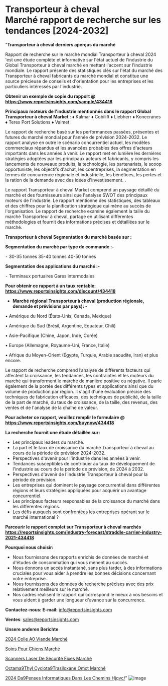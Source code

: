 # Transporteur à cheval Marché rapport de recherche sur les tendances [2024-2032]

"<strong>Transporteur à cheval derniers aperçus du marché</strong>

Rapport de recherche sur le marché mondial Transporteur à cheval 2024 'est une étude complète et informative sur l'état actuel de l'industrie du Global Transporteur à cheval marché en mettant l'accent sur l'industrie mondiale. Le rapport présente des statistiques clés sur l'état du marché des Transporteur à cheval fabricants du marché mondial et constitue une source précieuse de conseils et d'orientation pour les entreprises et les particuliers intéressés par l'industrie.

<strong>Obtenir un exemple de copie du rapport @ <a href=https://www.reportsinsights.com/sample/434418>https://www.reportsinsights.com/sample/434418</a></strong>

<strong>Principaux moteurs de l'industrie mentionnés dans le rapport Global Transporteur à cheval Market</strong> :
♦ Kalmar
♦ Cobilift
♦ Liebherr
♦ Konecranes
♦ Terex Port Solutions
♦ Valmet

Le rapport de recherche basé sur les performances passées, présentes et futures du marché mondial pour l'année de prévision 2024-2032. Le rapport analyse en outre le scénario concurrentiel actuel, les modèles commerciaux répandus et les avancées probables des offres d'acteurs importants dans les années à venir. Le rapport met en lumière les dernières stratégies adoptées par les principaux acteurs et fabricants, y compris les lancements de nouveaux produits, la technologie, les partenariats, le scoop opportuniste, les objectifs d'achat, les coentreprises, la segmentation en termes de concurrence régionale et industrielle, les bénéfices, les pertes et la ration de la demande avec des idées d'investissement. .

Le rapport Transporteur à cheval Market comprend un paysage détaillé du marché et des fournisseurs ainsi que l'analyse SWOT des principaux moteurs de l'industrie. Le rapport mentionne des statistiques, des tableaux et des chiffres pour la planification stratégique qui mène au succès de l'organisation. Le rapport de recherche examine également la taille du marché Transporteur à cheval, partage en utilisant différentes méthodologies et fournit des informations précises et détaillées sur le marché.

<strong>Transporteur à cheval Segmentation du marché basée sur :</strong>

<strong>Segmentation du marché par type de commande :-</strong>

⁃ 30-35 tonnes
35-40 tonnes
40-50 tonnes

<strong>Segmentation des applications du marché :-</strong>

⁃ Terminaux portuaires
Gares intermodales

<strong>Pour obtenir ce rapport à un taux rentable: <a href=https://www.reportsinsights.com/discount/434418>https://www.reportsinsights.com/discount/434418</a></strong>
<ul>
  <li><strong>Marché régional Transporteur à cheval (production régionale, demande et prévisions par pays): -</strong></li>
</ul>
• Amérique du Nord (États-Unis, Canada, Mexique)

• Amérique du Sud (Brésil, Argentine, Equateur, Chili)

• Asie-Pacifique (Chine, Japon, Inde, Corée)

• Europe (Allemagne, Royaume-Uni, France, Italie)

• Afrique du Moyen-Orient (Égypte, Turquie, Arabie saoudite, Iran) et plus encore.

Le rapport de recherche comprend l’analyse de différents facteurs qui affectent la croissance, les tendances, les contraintes et les moteurs du marché qui transforment le marché de manière positive ou négative. Il parle également de la portée des différents types et applications ainsi que du volume de production par région. Il s'agit d'une évaluation précise des techniques de fabrication efficaces, des techniques de publicité, de la taille de la part de marché, du taux de croissance, de la taille, des revenus, des ventes et de l'analyse de la chaîne de valeur.

<strong>Pour acheter ce rapport, veuillez remplir le formulaire @   <a href=https://www.reportsinsights.com/buynow/434418>https://www.reportsinsights.com/buynow/434418</a></strong>

<strong>La recherche fournit une étude détaillée sur:</strong>
<ul>
  <li>Les principaux leaders du marché.</li>
  <li>La part et le taux de croissance du marché Transporteur à cheval au cours de la période de prévision 2024-2032.</li>
  <li>Perspectives d'avenir pour l'industrie dans les années à venir.</li>
  <li>Tendances susceptibles de contribuer au taux de développement de l'industrie au cours de la période de prévision, de 2024 à 2032.</li>
  <li>Perspectives d'avenir de l'industrie Transporteur à cheval pour la période de prévision.</li>
  <li>Les entreprises qui dominent le paysage concurrentiel dans différentes régions et leurs stratégies appliquées pour acquérir un avantage concurrentiel.</li>
  <li>Les principaux facteurs responsables de la croissance du marché dans les différentes régions.</li>
  <li>Les défis auxquels sont confrontées les entreprises opérant sur le marché international ?</li>
</ul>

<strong>Parcourir le rapport complet sur Transporteur à cheval marchés <a href=https://reportsinsights.com/industry-forecast/straddle-carrier-industry-2021-434418>https://reportsinsights.com/industry-forecast/straddle-carrier-industry-2021-434418</a></strong>

<strong>Pourquoi nous choisir:</strong>
<ul>
  <li>Nous fournissons des rapports enrichis de données de marché et d'études de consommation qui vous mènent au succès.</li>
  <li>Nous donnons un accès instantané, sans plus tarder, à des informations cruciales pour vous aider à prendre les bonnes décisions concernant votre entreprise.</li>
  <li>Nous fournissons des données de recherche précises avec des prix relativement meilleurs sur le marché.</li>
  <li>Nos cadres réalisent le rapport qui correspond le mieux à vos besoins et vous aident à garder une longueur d'avance sur la concurrence.</li>
</ul>
<strong>Contactez-nous:
</strong><strong>E-mail:</strong> <a href=mailto:info@reportsinsights.com>info@reportsinsights.com</a>

<strong>Ventes</strong>: <a href=mailto:sales@reportsinsights.com>sales@reportsinsights.com</a>

<strong>Unsere anderen Berichte</strong>

<a href=https://www.linkedin.com/pulse/2024-colle-%C3%A0-viande-march%C3%A9-informations-bas%C3%A9es-niwgc/>2024 Colle A0 Viande Marché</a>

<a href=https://www.linkedin.com/pulse/soins-pour-chiens-march%C3%A9-2024-demande-part-ktjcc/>Soins Pour Chiens Marché</a>

<a href=https://www.linkedin.com/pulse/scanners-laser-de-sécurité-fixes-marché-2024-8se2c/>Scanners Laser De Sécurité Fixes Marché</a>

<a href=https://www.linkedin.com/pulse/octam%C3%A9thyl-cyclot%C3%A9trasiloxane-omct-march%C3%A9-oz2xf/>Octama9Thyl Cyclota9Trasiloxane Omct Marché</a>

<a href=https://www.linkedin.com/pulse/2024-d%C3%A9penses-informatiques-dans-les-chemins-hjqvc/>2024 Da9Penses Informatiques Dans Les Chemins Hjqvc/</a>"
![image](https://github.com/daminid12/RImarket/assets/158430485/88fc3449-6998-4d80-90eb-f8d6d08794f2)
